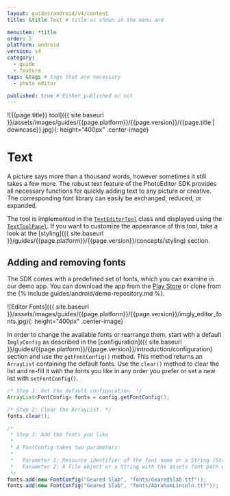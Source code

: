 ```yaml
---
layout: guides/android/v4/content
title: &title Text # title as shown in the menu and 

menuitem: *title
order: 5
platform: android
version: v4
category: 
  - guide
  - feature
tags: &tags # tags that are necessary
  - photo editor 

published: true # Either published or not 
---
```


![{{page.title}} tool]({{ site.baseurl }}/assets/images/guides/{{page.platform}}/{{page.version}}/{{page.title | downcase}}.jpg){: height="400px" .center-image}

# Text
A picture says more than a thousand words, however sometimes it still takes a few more. The robust text feature of the PhotoEditor SDK provides all necessary functions for quickly adding text to any picture or creative. The corresponding font library can easily be exchanged, reduced, or expanded.

The tool is implemented in the [`TextEditorTool`](https://static.photoeditorsdk.com/docs/android-v3/ly/img/android/sdk/tools/TextEditorTool.html) class and displayed using the [`TextToolPanel`](https://static.photoeditorsdk.com/docs/android-v3/ly/img/android/ui/panels/TextToolPanel.html). If you want to customize the appearance of this tool, take a look at the [styling]({{ site.baseurl }}/guides/{{page.platform}}/{{page.version}}/concepts/styling) section.

## Adding and removing fonts

The SDK comes with a predefined set of fonts, which you can examine in our demo app. You can download the app from the [Play Store](https://play.google.com/store/apps/details?id=com.photoeditorsdk.android.app) or clone from the {% include guides/android/demo-repository.md %}.

![Editor Fonts]({{ site.baseurl }}/assets/images/guides/{{page.platform}}/{{page.version}}/imgly_editor_fonts.jpg){: height="400px" .center-image}

In order to change the available fonts or rearrange them, start with a default `ImglyConfig` as described in the [configuration]({{ site.baseurl }}/guides/{{page.platform}}/{{page.version}}/introduction/configuration) section and use the `getFontConfig()` method. This method returns
an `ArrayList` containing the default fonts. Use the `clear()` method to clear the list and re-fill
it with the fonts you like in any order you prefer or set a new list with  `setFontConfig()`.

```java
/* Step 1: Get the default configuration. */
ArrayList<FontConfig> fonts = config.getFontConfig();

/* Step 2: Clear the ArrayList. */
fonts.clear();

/*
 * Step 3: Add the fonts you like
 *
 * A FontConfig takes two parameters:
 *
 *   Parameter 1: Resource identifier of the font name or a String (String)
 *   Parameter 2: A File object or a String with the assets font path e.g. fonts/AbrahamLincoln.ttf
 */
fonts.add(new FontConfig("Geared Slab", "fonts/GearedSlab.ttf"));
fonts.add(new FontConfig("Geared Slab", "fonts/AbrahamLincoln.ttf"));
```
